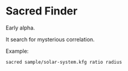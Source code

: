 

# Sacred Finder

Early alpha.

It search for mysterious correlation.

Example:

```
sacred sample/solar-system.kfg ratio radius
```
